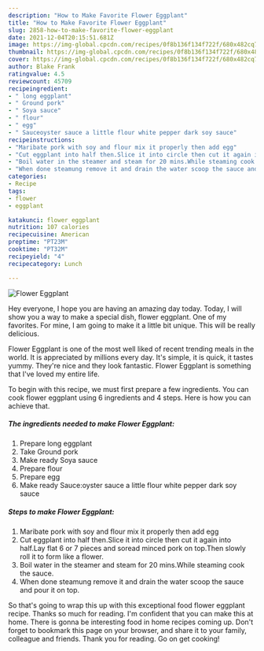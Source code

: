 ```yaml
---
description: "How to Make Favorite Flower Eggplant"
title: "How to Make Favorite Flower Eggplant"
slug: 2858-how-to-make-favorite-flower-eggplant
date: 2021-12-04T20:15:51.681Z
image: https://img-global.cpcdn.com/recipes/0f8b136f134f722f/680x482cq70/flower-eggplant-recipe-main-photo.jpg
thumbnail: https://img-global.cpcdn.com/recipes/0f8b136f134f722f/680x482cq70/flower-eggplant-recipe-main-photo.jpg
cover: https://img-global.cpcdn.com/recipes/0f8b136f134f722f/680x482cq70/flower-eggplant-recipe-main-photo.jpg
author: Blake Frank
ratingvalue: 4.5
reviewcount: 45709
recipeingredient:
- " long eggplant"
- " Ground pork"
- " Soya sauce"
- " flour"
- " egg"
- " Sauceoyster sauce a little flour white pepper dark soy sauce"
recipeinstructions:
- "Maribate pork with soy and flour mix it properly then add egg"
- "Cut eggplant into half then.Slice it into circle then cut it again into half.Lay flat 6 or 7 pieces and soread minced pork on top.Then slowly roll it to form like a flower."
- "Boil water in the steamer and steam for 20 mins.While steaming cook the sauce."
- "When done steamung remove it and drain the water scoop the sauce and pour it on top."
categories:
- Recipe
tags:
- flower
- eggplant

katakunci: flower eggplant 
nutrition: 107 calories
recipecuisine: American
preptime: "PT23M"
cooktime: "PT32M"
recipeyield: "4"
recipecategory: Lunch

---
```



![Flower Eggplant](https://img-global.cpcdn.com/recipes/0f8b136f134f722f/680x482cq70/flower-eggplant-recipe-main-photo.jpg)

Hey everyone, I hope you are having an amazing day today. Today, I will show you a way to make a special dish, flower eggplant. One of my favorites. For mine, I am going to make it a little bit unique. This will be really delicious.



Flower Eggplant is one of the most well liked of recent trending meals in the world. It is appreciated by millions every day. It's simple, it is quick, it tastes yummy. They're nice and they look fantastic. Flower Eggplant is something that I've loved my entire life.


To begin with this recipe, we must first prepare a few ingredients. You can cook flower eggplant using 6 ingredients and 4 steps. Here is how you can achieve that.

<!--inarticleads1-->

##### The ingredients needed to make Flower Eggplant:

1. Prepare  long eggplant
1. Take  Ground pork
1. Make ready  Soya sauce
1. Prepare  flour
1. Prepare  egg
1. Make ready  Sauce:oyster sauce a little flour white pepper dark soy sauce




<!--inarticleads2-->

##### Steps to make Flower Eggplant:

1. Maribate pork with soy and flour mix it properly then add egg
1. Cut eggplant into half then.Slice it into circle then cut it again into half.Lay flat 6 or 7 pieces and soread minced pork on top.Then slowly roll it to form like a flower.
1. Boil water in the steamer and steam for 20 mins.While steaming cook the sauce.
1. When done steamung remove it and drain the water scoop the sauce and pour it on top.




So that's going to wrap this up with this exceptional food flower eggplant recipe. Thanks so much for reading. I'm confident that you can make this at home. There is gonna be interesting food in home recipes coming up. Don't forget to bookmark this page on your browser, and share it to your family, colleague and friends. Thank you for reading. Go on get cooking!
